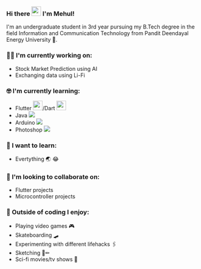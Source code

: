 ### Hi there <img src="https://media.giphy.com/media/hvRJCLFzcasrR4ia7z/giphy.gif" width="25px"> I'm Mehul!

I'm an undergraduate student in 3rd year pursuing my B.Tech degree in the field Information and Communication Technology from Pandit Deendayal Energy University 🏫.


### :technologist: I'm currently working on:

- Stock Market Prediction using AI
- Exchanging data using Li-Fi

### :nerd_face: I'm currently learning:

- Flutter <img src="https://i.imgur.com/UtOObyQ.png" height="25" width="25">/Dart <img src="https://www.stickpng.com/img/icons-logos-emojis/tech-companies/dart-logo.png" height="25" width="25">
- Java <img src="https://github.com/mehulsudrik2310/mehulsudrik2310/tree/master/assets/java.png" height="auto" width="auto">
- Arduino <img src="https://github.com/mehulsudrik2310/mehulsudrik2310/tree/master/assets/arduino.png" height="auto" width="auto">
- Photoshop <img src="https://github.com/mehulsudrik2310/mehulsudrik2310/tree/master/assets/photoshop.png" height="auto" width="auto">

### :thinking: I want to learn:

- Evertything 🌏 😂

### 👯 I'm looking to collaborate on:

- Flutter projects
- Microcontroller projects

### 🧠 Outside of coding I enjoy:

- Playing video games 🎮
- Skateboarding 🛹
- Experimenting with different lifehacks 🖇
- Sketching 🔲✏
- Sci-fi movies/tv shows 🖖
